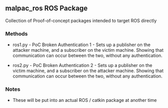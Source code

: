## malpac_ros ROS Package
Collection of Proof-of-concept packages intended to target ROS directly

### Methods
  * ros1.py - PoC Broken Authentication 1 - Sets up a publisher on the attacker machine, and a subscriber on the victim machine. Showing that communication can occur between the two, without any authentication.

  * ros2.py - PoC Broken Authentication 2 - Sets up a publisher on the victim machine, and a subscriber on the attacker machine. Showing that communication can occur between the two, without any authentication.

### Notes
  * These will be put into an actual ROS / catkin package at another time
